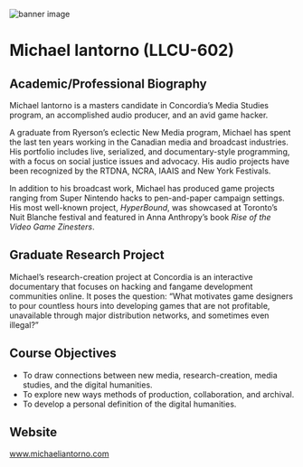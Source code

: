 ![banner image](http://michaeliantorno.com/wp-content/uploads/2016/04/bg6.png)
# Michael Iantorno (LLCU-602)

## Academic/Professional Biography
Michael Iantorno is a masters candidate in Concordia’s Media Studies program, an accomplished audio producer, and an avid game hacker.

A graduate from Ryerson’s eclectic New Media program, Michael has spent the last ten years working in the Canadian media and broadcast industries. His portfolio includes live, serialized, and documentary-style programming, with a focus on social justice issues and advocacy. His audio projects have been recognized by the RTDNA, NCRA, IAAIS and New York Festivals.

In addition to his broadcast work, Michael has produced game projects ranging from Super Nintendo hacks to pen-and-paper campaign settings. His most well-known project, *HyperBound*, was showcased at Toronto’s Nuit Blanche festival and featured in Anna Anthropy’s book *Rise of the Video Game Zinesters*.

## Graduate Research Project
Michael’s research-creation project at Concordia is an interactive documentary that focuses on hacking and fangame development communities online. It poses the question: “What motivates game designers to pour countless hours into developing games that are not profitable, unavailable through major distribution networks, and sometimes even illegal?”

## Course Objectives
- To draw connections between new media, research-creation, media studies, and the digital humanities.
- To explore new ways methods of production, collaboration, and archival.
- To develop a personal definition of the digital humanities.

## Website
www.michaeliantorno.com
